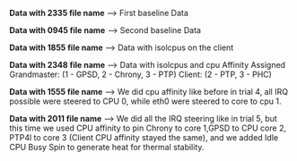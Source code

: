 **Data with 2335 file name** --> First baseline Data

**Data with 0945 file name** --> Second baseline Data

**Data with 1855 file name** --> Data with isolcpus on the client

**Data with 2348 file name** --> Data with isolcpus and cpu Affinity Assigned Grandmaster: (1 - GPSD, 2 - Chrony, 3 - PTP) Client: (2 - PTP, 3 - PHC)

**Data with 1555 file name** --> We did cpu affinity like before in trial 4, all IRQ possible were steered to CPU 0, while eth0 were steered to core to cpu 1.

**Data with 2011 file name** --> We did all the IRQ steering like in trial 5, but this time we used CPU affinity to pin Chrony to core 1,GPSD to CPU core 2, PTP4l to core 3 (Client CPU affinity stayed the same), and we added Idle CPU Busy Spin to generate heat for thermal stability.
